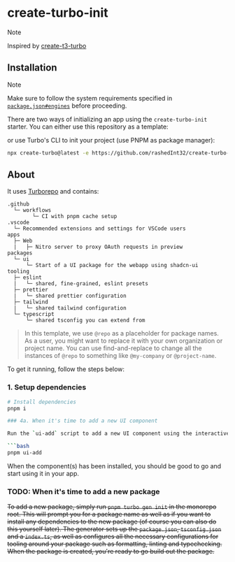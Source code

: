 # create-turbo-init

> [!NOTE]
>
>  Inspired by [create-t3-turbo](https://github.com/t3-oss/create-t3-turbo)



## Installation

> [!NOTE]
>
> Make sure to follow the system requirements specified in [`package.json#engines`](./package.json#L4) before proceeding.

There are two ways of initializing an app using the `create-turbo-init` starter. You can either use this repository as a template:

or use Turbo's CLI to init your project (use PNPM as package manager):

```bash
npx create-turbo@latest -e https://github.com/rashedInt32/create-turbo-init
```

## About

It uses [Turborepo](https://turborepo.org) and contains:

```text
.github
  └─ workflows
        └─ CI with pnpm cache setup
.vscode
  └─ Recommended extensions and settings for VSCode users
apps
  ├─ Web
  |   ├─ Nitro server to proxy OAuth requests in preview 
packages
  └─ ui
      └─ Start of a UI package for the webapp using shadcn-ui
tooling
  ├─ eslint
  |   └─ shared, fine-grained, eslint presets
  ├─ prettier
  |   └─ shared prettier configuration
  ├─ tailwind
  |   └─ shared tailwind configuration
  └─ typescript
      └─ shared tsconfig you can extend from
```

> In this template, we use `@repo` as a placeholder for package names. As a user, you might want to replace it with your own organization or project name. You can use find-and-replace to change all the instances of `@repo` to something like `@my-company` or `@project-name`.



To get it running, follow the steps below:

### 1. Setup dependencies

```bash
# Install dependencies
pnpm i

### 4a. When it's time to add a new UI component

Run the `ui-add` script to add a new UI component using the interactive `shadcn/ui` CLI:

```bash
pnpm ui-add
```

When the component(s) has been installed, you should be good to go and start using it in your app.

### TODO: When it's time to add a new package

~~To add a new package, simply run `pnpm turbo gen init` in the monorepo root. This will prompt you for a package name as well as if you want to install any dependencies to the new package (of course you can also do this yourself later).
The generator sets up the `package.json`, `tsconfig.json` and a `index.ts`, as well as configures all the necessary configurations for tooling around your package such as formatting, linting and typechecking. When the package is created, you're ready to go build out the package.~~

